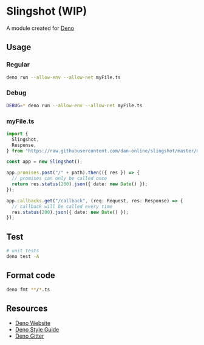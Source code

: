 # Slingshot (WIP)

A module created for [Deno](https://deno.land)

## Usage

### Regular

```bash
deno run --allow-env --allow-net myFile.ts
```

### Debug

```bash
DEBUG=* deno run --allow-env --allow-net myFile.ts
```

### myFile.ts

```typescript
import {
  Slingshot,
  Response,
} from "https://raw.githubusercontent.com/dan-online/slingshot/master/mod.ts";

const app = new Slingshot();

app.promises.post("/" + path).then(({ res }) => {
  // promises can only be called once
  return res.status(200).json({ date: new Date() });
});

app.callbacks.get("/callback", (req: Request, res: Response) => {
  // callback will be called every time
  res.status(200).json({ date: new Date() });
});
```

## Test

```bash
# unit tests
deno test -A
```

## Format code

```bash
deno fmt **/*.ts
```

## Resources

- [Deno Website](https://deno.land)
- [Deno Style Guide](https://deno.land/std/style_guide.md)
- [Deno Gitter](https://gitter.im/denolife/Lobby)

